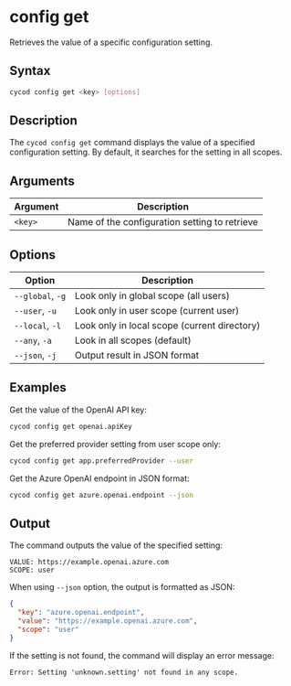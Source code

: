 # config get

Retrieves the value of a specific configuration setting.

## Syntax

```bash
cycod config get <key> [options]
```

## Description

The `cycod config get` command displays the value of a specified configuration setting. By default, it searches for the setting in all scopes.

## Arguments

| Argument | Description |
|----------|-------------|
| `<key>` | Name of the configuration setting to retrieve |

## Options

| Option | Description |
|--------|-------------|
| `--global`, `-g` | Look only in global scope (all users) |
| `--user`, `-u` | Look only in user scope (current user) |
| `--local`, `-l` | Look only in local scope (current directory) |
| `--any`, `-a` | Look in all scopes (default) |
| `--json`, `-j` | Output result in JSON format |

## Examples

Get the value of the OpenAI API key:

```bash
cycod config get openai.apiKey
```

Get the preferred provider setting from user scope only:

```bash
cycod config get app.preferredProvider --user
```

Get the Azure OpenAI endpoint in JSON format:

```bash
cycod config get azure.openai.endpoint --json
```

## Output

The command outputs the value of the specified setting:

```
VALUE: https://example.openai.azure.com
SCOPE: user
```

When using `--json` option, the output is formatted as JSON:

```json
{
  "key": "azure.openai.endpoint",
  "value": "https://example.openai.azure.com",
  "scope": "user"
}
```

If the setting is not found, the command will display an error message:

```
Error: Setting 'unknown.setting' not found in any scope.
```